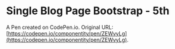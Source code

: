# Single Blog Page Bootstrap - 5th

A Pen created on CodePen.io. Original URL: [https://codepen.io/componentity/pen/ZEWvyLg](https://codepen.io/componentity/pen/ZEWvyLg).



